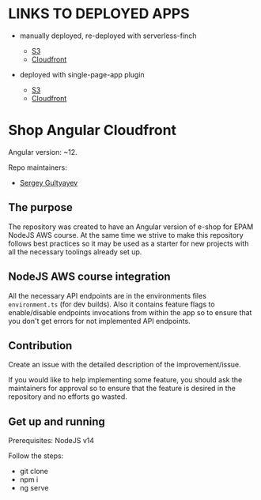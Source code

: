 # LINKS TO DEPLOYED APPS

- manually deployed, re-deployed with serverless-finch

  - [S3](http://someqa-task2-manual.s3-website-eu-west-1.amazonaws.com/)
  - [Cloudfront](https://d1n8osptxdcl70.cloudfront.net)

- deployed with single-page-app plugin
  - [S3](http://someqa-task2-single-app-plugin.s3-website-us-east-1.amazonaws.com/)
  - [Cloudfront](https://d230bjekvyrwh7.cloudfront.net)

# Shop Angular Cloudfront

Angular version: ~12.

Repo maintainers:

- [Sergey Gultyayev](https://github.com/gultyaev)

## The purpose

The repository was created to have an Angular version of e-shop for EPAM NodeJS AWS course. At the same time we strive to make this repository follows best practices so it may be used as a starter for new projects with all the necessary toolings already set up.

## NodeJS AWS course integration

All the necessary API endpoints are in the environments files `environment.ts` (for dev builds). Also it contains feature flags to enable/disable endpoints invocations from within the app so to ensure that you don't get errors for not implemented API endpoints.

## Contribution

Create an issue with the detailed description of the improvement/issue.

If you would like to help implementing some feature, you should ask the maintainers for approval so to ensure that the feature is desired in the repository and no efforts go wasted.

## Get up and running

Prerequisites: NodeJS v14

Follow the steps:

- git clone
- npm i
- ng serve
